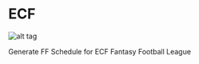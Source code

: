 ECF
===

![alt tag](https://seeklogo.com/images/F/fantasy-football-logo-B18E1061E7-seeklogo.com.png)

Generate FF Schedule for ECF Fantasy Football League
